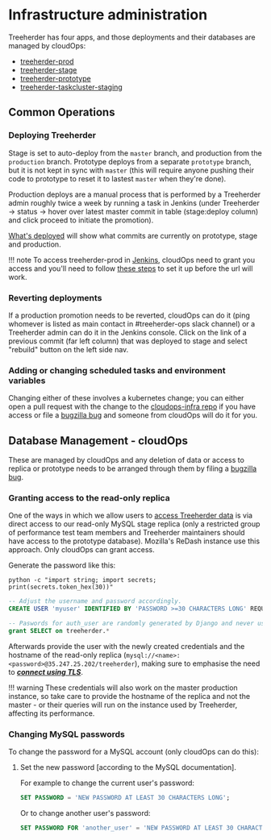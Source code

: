 # Infrastructure administration

Treeherder has four apps, and those deployments and their databases are managed by cloudOps:

- [treeherder-prod](https://treeherder.mozilla.org)
- [treeherder-stage](https://treeherder.allizom.org)
- [treeherder-prototype](https://prototype.treeherder.nonprod.cloudops.mozgcp.net)
- [treeherder-taskcluster-staging](https://tc-staging.treeherder.nonprod.cloudops.mozgcp.net)

## Common Operations

### Deploying Treeherder

Stage is set to auto-deploy from the `master` branch, and production from the `production` branch. Prototype deploys from a separate `prototype` branch, but it is not kept in sync with `master` (this will require anyone pushing their code to prototype to reset it to lastest `master` when they're done).

Production deploys are a manual process that is performed by a Treeherder admin roughly twice a week by running a task in Jenkins (under Treeherder -> status -> hover over latest master commit in table (stage:deploy column) and click proceed to initiate the promotion).

[What's deployed](https://whatsdeployed.io/s/BIY/Mozilla/Treeherder) will show what commits are currently on prototype, stage and production.

<!-- prettier-ignore -->
!!! note
    To access treeherder-prod in [Jenkins](https://ops-master.jenkinsv2.prod.mozaws.net/job/gcp-pipelines/job/treeherder/job/treeherder-production/), cloudOps need to grant you access and you'll need to follow [these steps](https://github.com/mozilla-services/cloudops-deployment/#accessing-jenkins) to set it up before the url will work.

### Reverting deployments

If a production promotion needs to be reverted, cloudOps can do it (ping whomever is listed as main contact in #treeherder-ops slack channel) or a Treeherder admin can do it in the Jenkins console. Click on the link of a previous commit (far left column) that was deployed to stage and select "rebuild" button on the left side nav.

### Adding or changing scheduled tasks and environment variables

Changing either of these involves a kubernetes change; you can either open a pull request with the change to the [cloudops-infra repo](https://github.com/mozilla-services/cloudops-infra) if you have access or file a [bugzilla bug](https://bugzilla.mozilla.org/enter_bug.cgi?product=Cloud%20Services&component=Operations%3A%20Releng) and someone from cloudOps will do it for you.

## Database Management - cloudOps

These are managed by cloudOps and any deletion of data or access to replica or prototype needs to be arranged through them by filing a [bugzilla bug](https://bugzilla.mozilla.org/enter_bug.cgi?product=Cloud%20Services&component=Operations%3A%20Releng).

### Granting access to the read-only replica

One of the ways in which we allow users to [access Treeherder data](../accessing_data.md)
is via direct access to our read-only MySQL stage replica (only a restricted group of performance test team members and Treeherder maintainers should have access to the prototype database). Mozilla's
ReDash instance use this approach. Only cloudOps can grant access.

Generate the password like this:

```shell
python -c "import string; import secrets; print(secrets.token_hex(30))"
```

```sql
-- Adjust the username and password accordingly.
CREATE USER 'myuser' IDENTIFIED BY 'PASSWORD >=30 CHARACTERS LONG' REQUIRE SSL;

-- Paswords for auth_user are randomly generated by Django and never used/exposed due to SSO.
grant SELECT on treeherder.*
```

Afterwards provide the user with the newly created credentials and the hostname of the
read-only replica (`mysql://<name>:<password>@35.247.25.202/treeherder`), making sure
to emphasise the need to ***[connect using TLS](../accessing_data.md#connecting-to-databases)***.

<!-- prettier-ignore -->
!!! warning
    These credentials will also work on the master production instance, so take care to
    provide the hostname of the replica and not the master - or their queries will run on
    the instance used by Treeherder, affecting its performance.

### Changing MySQL passwords

To change the password for a MySQL account (only cloudOps can do this):

1. Set the new password [according to the MySQL documentation].

   For example to change the current user's password:

   ```sql
   SET PASSWORD = 'NEW PASSWORD AT LEAST 30 CHARACTERS LONG';
   ```

   Or to change another user's password:

   ```sql
   SET PASSWORD FOR 'another_user' = 'NEW PASSWORD AT LEAST 30 CHARACTERS LONG';
   ```
